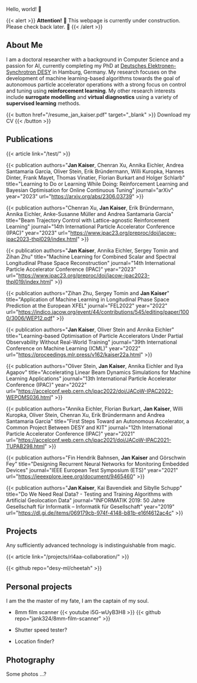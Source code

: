 Hello, world! 🦦

{{< alert >}}
**Attention!** 🚧 This webpage is currently under construction. Please check back later. 🚧
{{< /alert >}}

## About Me

I am a doctoral researcher with a background in Computer Science and a passion for AI, currently completing my PhD at [Deutsches Elektronen-Synchrotron DESY](https://www.desy.de/) in Hamburg, Germany. My research focuses on the development of machine learning-based algorithms towards the goal of autonomous particle accelerator operations with a strong focus on control and tuning using **reinforcement learning**. My other research interests include **surrogate modelling** and **virtual diagnostics** using a variety of **supervised learning** methods.

{{< button href="/resume_jan_kaiser.pdf" target="_blank" >}}
Download my CV
{{< /button >}}

## Publications

<!-- {{< publication authors="" title="" journal="" year="" url="" >}} -->

{{< article link="/test/" >}} <br>

{{< publication authors="<b>Jan Kaiser</b>, Chenran Xu, Annika Eichler, Andrea Santamaria Garcia, Oliver Stein, Erik Bründermann, Willi Kuropka, Hannes Dinter, Frank Mayet, Thomas Vinatier, Florian Burkart and Holger Schlarb" title="Learning to Do or Learning While Doing: Reinforcement Learning and Bayesian Optimisation for Online Continuous Tuning" journal="arXiv" year="2023" url="https://arxiv.org/abs/2306.03739" >}}

{{< publication authors="Chenran Xu, <b>Jan Kaiser</b>, Erik Bründermann, Annika Eichler, Anke-Susanne Müller and Andrea Santamaria Garcia" title="Beam Trajectory Control with Lattice-agnostic Reinforcement Learning" journal="14th International Particle Accelerator Conference (IPAC)" year="2023" url="https://www.ipac23.org/preproc/doi/jacow-ipac2023-thpl029/index.html" >}}

{{< publication authors="<b>Jan Kaiser</b>, Annika Eichler, Sergey Tomin and Zihan Zhu" title="Machine Learning for Combined Scalar and Spectral Longitudinal Phase Space Reconstruction" journal="14th International Particle Accelerator Conference (IPAC)" year="2023" url="https://www.ipac23.org/preproc/doi/jacow-ipac2023-thpl019/index.html" >}}

{{< publication authors="Zihan Zhu, Sergey Tomin and <b>Jan Kaiser</b>" title="Application of Machine Learning in Longitudinal Phase Space Prediction at the European XFEL" journal="FEL2022" year="2022" url="https://indico.jacow.org/event/44/contributions/545/editing/paper/1000/3006/WEP12.pdf" >}}

{{< publication authors="<b>Jan Kaiser</b>, Oliver Stein and Annika Eichler" title="Learning-based Optimisation of Particle Accelerators Under Partial Observability Without Real-World Training" journal="39th International Conference on Machine Learning (ICML)" year="2022" url="https://proceedings.mlr.press/v162/kaiser22a.html" >}}

{{< publication authors="Oliver Stein, <b>Jan Kaiser</b>, Annika Eichler and Ilya Agapov" title="Accelerating Linear Beam Dynamics Simulations for Machine Learning Applications" journal="13th International Particle Accelerator Conference (IPAC)" year="2022" url="https://accelconf.web.cern.ch/ipac2022/doi/JACoW-IPAC2022-WEPOMS036.html" >}}

{{< publication authors="Annika Eichler, Florian Burkart, <b>Jan Kaiser</b>, Willi Kuropka, Oliver Stein, Chenran Xu, Erik Bründermann and Andrea Santamaria Garcia" title="First Steps Toward an Autonomous Accelerator, a Common Project Between DESY and KIT" journal="12th International Particle Accelerator Conference (IPAC)" year="2021" url="https://accelconf.web.cern.ch/ipac2021/doi/JACoW-IPAC2021-TUPAB298.html" >}}

{{< publication authors="Fin Hendrik Bahnsen, <b>Jan Kaiser</b> and Görschwin Fey" title="Designing Recurrent Neural Networks for Monitoring Embedded Devices" journal="IEEE European Test Symposium (ETS)" year="2021" url="https://ieeexplore.ieee.org/document/9465460" >}}

{{< publication authors="<b>Jan Kaiser</b>, Kai Bavendiek and Sibylle Schupp" title="Do We Need Real Data? - Testing and Training Algorithms with Artificial Geolocation Data" journal="INFORMATIK 2019: 50 Jahre Gesellschaft für Informatik – Informatik für Gesellschaft" year="2019" url="https://dl.gi.de/items/069179cb-974f-4148-b81b-e16f4612ac4c" >}}

## Projects

Any sufficiently advanced technology is indistinguishable from magic.

{{< article link="/projects/rl4aa-collaboration/" >}} <br>

{{< github repo="desy-ml/cheetah" >}} <br>

## Personal projects

I am the the master of my fate, I am the captain of my soul.

- 8mm film scanner
  {{< youtube i5G-wUyB3H8 >}}
  {{< github repo="jank324/8mm-film-scanner" >}}

- Shutter speed tester?

- Location finder?

## Photography

Some photos ...?
